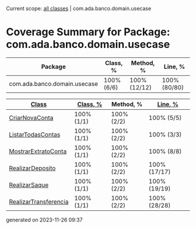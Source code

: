 Current scope: [all classes](../index_SORT_BY_METHOD.md) | com.ada.banco.domain.usecase

Coverage Summary for Package: com.ada.banco.domain.usecase
==========================================================

| Package | Class, % | Method, % | Line, % |
| --- | --- | --- | --- |
| com.ada.banco.domain.usecase | 100% (6/6) | 100% (12/12) | 100% (80/80) |

  
  

| [Class](index.md) | [Class, %](index_SORT_BY_CLASS.md) | Method, % | [Line, %](index_SORT_BY_LINE.md) |
| --- | --- | --- | --- |
| [CriarNovaConta](sources/source-1.md) | 100% (1/1) | 100% (2/2) | 100% (5/5) |
| [ListarTodasContas](sources/source-2.md) | 100% (1/1) | 100% (2/2) | 100% (3/3) |
| [MostrarExtratoConta](sources/source-3.md) | 100% (1/1) | 100% (2/2) | 100% (8/8) |
| [RealizarDeposito](sources/source-4.md) | 100% (1/1) | 100% (2/2) | 100% (17/17) |
| [RealizarSaque](sources/source-5.md) | 100% (1/1) | 100% (2/2) | 100% (19/19) |
| [RealizarTransferencia](sources/source-6.md) | 100% (1/1) | 100% (2/2) | 100% (28/28) |


generated on 2023-11-26 09:37